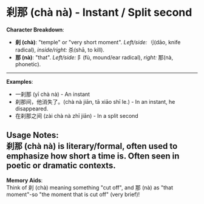 # **刹那 (chà nà) - Instant / Split second**

**Character Breakdown**:  
- **刹 (chà)**: "temple" or "very short moment". *Left/side:* 刂(dāo, knife radical), *inside/right:* 杀(shā, to kill).  
- **那 (nà)**: "that". *Left/side:* 阝(fù, mound/ear radical), *right:* 那(nà, phonetic).  
---

**Examples**:  
- 一刹那 (yī chà nà) - An instant  
- 刹那间，他消失了。(chà nà jiān, tā xiāo shī le.) - In an instant, he disappeared.  
- 在刹那之间 (zài chà nà zhī jiān) - In a split second

**Usage Notes**:  
刹那 (chà nà) is literary/formal, often used to emphasize how short a time is. Often seen in poetic or dramatic contexts.  
---

**Memory Aids**:  
Think of 刹 (chà) meaning something "cut off", and 那 (nà) as "that moment"-so "the moment that is cut off" (very brief)!